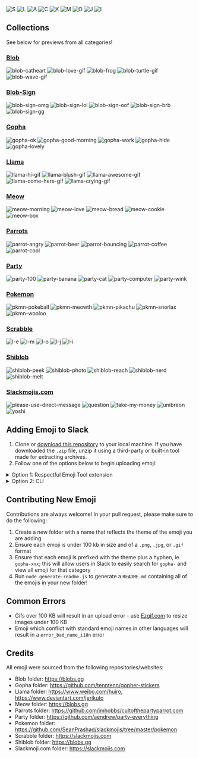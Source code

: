 ![S](examples/title/l-s.jpg) ![L](examples/title/l-l.jpg) ![A](examples/title/l-a.jpg)
![C](examples/title/l-c.jpg) ![K](examples/title/l-k.jpg) ![M](examples/title/l-m.jpg)
![O](examples/title/l-o.jpg) ![J](examples/title/l-j.jpg) ![I](examples/title/l-i.jpg)

## Collections

See below for previews from all categories!

### [Blob](emojis/blob/README.md)

![blob-catheart](examples/blob/blob-catheart.png)
![blob-love-gif](examples/blob/blob-love-gif.gif)
![blob-frog](examples/blob/blob-frog.png)
![blob-turtle-gif](examples/blob/blob-turtle-gif.gif)
![blob-wave-gif](examples/blob/blob-wave-gif.gif)

### [Blob-Sign](emojis/blob-sign/README.md)

![blob-sign-omg](examples/blob-sign/blob-sign-omg.png)
![blob-sign-lol](examples/blob-sign/blob-sign-lol.png)
![blob-sign-oof](examples/blob-sign/blob-sign-oof.png)
![blob-sign-brb](examples/blob-sign/blob-sign-brb.png)
![blob-sign-gg](examples/blob-sign/blob-sign-gg.png)

### [Gopha](emojis/gopha/README.md)

![gopha-ok](examples/gopha/gopha-ok.png)
![gopha-good-morning](examples/gopha/gopha-good-morning.png)
![gopha-work](examples/gopha/gopha-work.png)
![gopha-hide](examples/gopha/gopha-hide.png)
![gopha-lovely](examples/gopha/gopha-lovely.png)

### [Llama](emojis/llamas/README.md)

![llama-hi-gif](examples/llamas/llama-hi-gif.gif)
![llama-blush-gif](examples/llamas/llama-blush-gif.gif)
![llama-awesome-gif](examples/llamas/llama-awesome-gif.gif)
![llama-come-here-gif](examples/llamas/llama-come-here-gif.gif)
![llama-crying-gif](examples/llamas/llama-crying-gif.gif)

### [Meow](emojis/meow/README.md)

![meow-morning](examples/meow/meow-morning.png)
![meow-love](examples/meow/meow-love.png)
![meow-bread](examples/meow/meow-bread.png)
![meow-cookie](examples/meow/meow-cookie.png)
![meow-box](examples/meow/meow-box.png)

### [Parrots](emojis/parrots/README.md)

![parrot-angry](examples/parrots/parrot-angry.gif)
![parrot-beer](examples/parrots/parrot-beer.gif)
![parrot-bouncing](examples/parrots/parrot-bouncing.gif)
![parrot-coffee](examples/parrots/parrot-coffee.gif)
![parrot-cool](examples/parrots/parrot-cool.gif)

### [Party](emojis/party/README.md)

![party-100](examples/party/party-100.png)
![party-banana](examples/party/party-banana.png)
![party-cat](examples/party/party-cat.png)
![party-computer](examples/party/party-computer.png)
![party-wink](examples/party/party-wink.png)

### [Pokemon](emojis/pokemon/README.md)

![pkmn-pokeball](examples/pokemon/blob-pkmn-pokeball.png)
![pkmn-meowth](examples/pokemon/blob-pkmn-meowth.png)
![pkmn-pikachu](examples/pokemon/blob-pkmn-pikachu.png)
![pkmn-snorlax](examples/pokemon/blob-pkmn-snorlax.png)
![pkmn-wooloo](examples/pokemon/blob-pkmn-wooloo.gif)

### [Scrabble](emojis/scrabble/README.md)

![l-e](examples/scrabble/l-e.jpg)
![l-m](examples/scrabble/l-m.jpg)
![l-o](examples/scrabble/l-o.jpg)
![l-j](examples/scrabble/l-j.jpg)
![l-i](examples/scrabble/l-i.jpg)

### [Shiblob](emojis/scrabble/README.md)

![shiblob-peek](examples/shiblob/shiblob-peek.png)
![shiblob-photo](examples/shiblob/shiblob-photo.png)
![shiblob-reach](examples/shiblob/shiblob-reach.png)
![shiblob-nerd](examples/shiblob/shiblob-nerd.png)
![shiblob-melt](examples/shiblob/shiblob-melt.png)

### [Slackmojis.com](emojis/slackmoji.com/README.md)

![please-use-direct-message](examples/slackmoji.com/please-use-direct-message.gif)
![question](examples/slackmoji.com/question.gif)
![take-my-money](examples/slackmoji.com/take-my-money.png)
![umbreon](examples/slackmoji.com/umbreon.gif)
![yoshi](examples/slackmoji.com/yoshi.gif)

## Adding Emoji to Slack

1. Clone or [download this
   repository](https://github.com/SeanPrashad/slackmojis/archive/master.zip) to
   your local machine. If you have downloaded the `.zip` file, unzip it using a
   third-party or built-in tool made for extracting archives.
1. Follow one of the options below to begin uploading emoji:

<details>

<summary>Option 1: Respectful Emoji Tool extension</summary>

1. Open Chrome and browse to `chrome://extensions`
1. Click on the `Load unpacked` button and select the `extension` folder from
   within this repo
1. Navigate to `mySlackWorkspaceURL/customize/emoji`, where `mySlackWorkspaceURL` is the URL of your Slack workspace to begin uploading emoji

**Note**: 20 emoji will be uploaded per minute - be patient!

**Note**: This extension has been adapted from the [Neutral Face Emoji Tool](https://github.com/Fauntleroy/neutral-face-emoji-tools) and now lives
[here](https://github.com/SeanPrashad/respectful-emoji-tool#respectful-emoji-tool)!

</details>

<details>
<summary>Option 2: CLI</summary>

1.  Install [slack-emoji-upload](https://github.com/sgreben/slack-emoji-upload)
1.  Get an `xoxs-*` Slack token following
    [these instructions](https://github.com/jackellenberger/emojme#finding-a-slack-token).
    (The team/email/password approach has never worked for me, but token works great.)
1.  Stick the token in a variable, to keep it out of your shell history:

    ```
    $ read -s TOKEN
    [paste token and hit enter]
    ```

1.  Change to the directory you want to import emoji from
1.  Import them like so, substituting the name of your slack workspace. The `xargs` works
    around an open-files bug I encountered, and the rate-limit (one every 4s or 15/minute)
    is just under Slack's reported 20-request-per-minute limit.

    ```
    $ ls -1 | xargs -n 20 slack-emoji-upload -team YOUR_SLACK_TEAM -token $TOKEN -rate-limit 4s
    ```

</details>

## Contributing New Emoji

Contributions are always welcome! In your pull request, please make sure to do
the following:

1. Create a new folder with a name that reflects the theme of the emoji you are
   adding
1. Ensure each emoji is under 100 kb in size and of a `.png`, `.jpg`, or `.gif`
   format
1. Ensure that each emoji is prefixed with the theme plus a hyphen, ie.
   `gopha-xxx`; this will allow users in Slack to easily search for `gopha-` and
   view all emoji for that category
1. Run `node generate-readme.js` to generate a `README.md` containing all of the
   emojis in your new folder!

## Common Errors

- Gifs over 100 KB will result in an upload error - use
  [Ezgif.com](https://ezgif.com/optimize) to resize images under 100 KB
- Emoji which conflict with standard emoji names in other languages will
  result in a `error_bad_name_i18n` error

## Credits

All emoji were sourced from the following repositories/websites:

- Blob folder: https://blobs.gg
- Gopha folder: https://github.com/tenntenn/gopher-stickers
- Llama folder: https://www.weibo.com/huiro, https://www.deviantart.com/jerikuto
- Meow folder: https://blobs.gg
- Parrots folder: https://github.com/jmhobbs/cultofthepartyparrot.com
- Party folder: https://github.com/aendrew/party-everything
- Pokemon folder: https://github.com/SeanPrashad/slackmojis/tree/master/pokemon
- Scrabble folder: https://slackmojis.com
- Shiblob folder: https://blobs.gg
- Slackmoji.com folder: https://slackmojis.com
